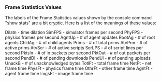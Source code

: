 ### Frame Statistics Values
The labels of the Frame Statistics values shown by the console command "show stats" are a bit cryptic. Here is a list of the meanings of these values:

Dilatn - time dilation
SimFPS - simulator frames per second
PhyFPS - physics frames per second
AgntUp - # of agent updates
RootAg - # of root agents
ChldAg - # of child agents
Prims - # of total prims
AtvPrm - # of active prims
AtvScr - # of active scripts
ScrLPS - # of script lines per second
PktsIn - # of in packets per second
PktOut - # of out packets per second
PendDl - # of pending downloads
PendUl - # of pending uploads
UnackB - # of unacknowledged bytes
TotlFt - total frame time
NetFt - net frame time
PhysFt - physics frame time
OthrFt - other frame time
AgntFt - agent frame time
ImgsFt - image frame time